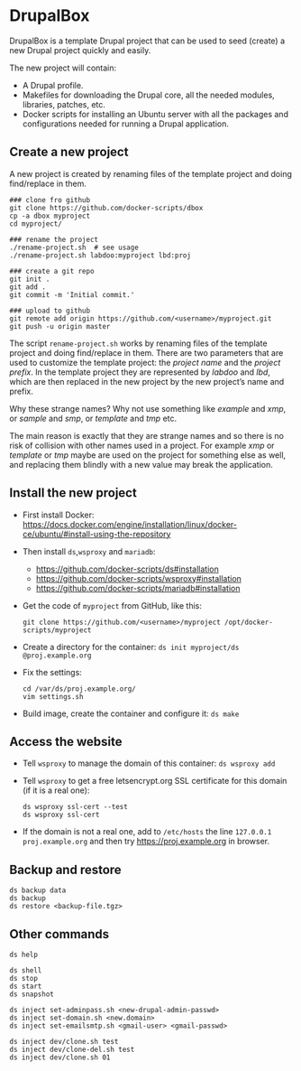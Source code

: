 # DrupalBox

DrupalBox is a template Drupal project that can be used to seed
(create) a new Drupal project quickly and easily.

The new project will contain:
- A Drupal profile.
- Makefiles for downloading the Drupal core, all the needed modules,
  libraries, patches, etc.
- Docker scripts for installing an Ubuntu server with all the packages
  and configurations needed for running a Drupal application.


## Create a new project

A new project is created by renaming files of the template project and
doing find/replace in them.

    ### clone fro github
    git clone https://github.com/docker-scripts/dbox
    cp -a dbox myproject
    cd myproject/
    
    ### rename the project
    ./rename-project.sh  # see usage
    ./rename-project.sh labdoo:myproject lbd:proj
    
    ### create a git repo
    git init .
    git add .
    git commit -m 'Initial commit.'
    
    ### upload to github
    git remote add origin https://github.com/<username>/myproject.git
    git push -u origin master

The script `rename-project.sh` works by renaming files of the template
project and doing find/replace in them. There are two parameters that
are used to customize the template project: the *project name* and the
*project prefix*. In the template project they are represented by
*labdoo* and *lbd*, which are then replaced in the new project by the
new project’s name and prefix.

Why these strange names? Why not use something like *example* and
*xmp*, or *sample* and *smp*, or *template* and *tmp* etc.

The main reason is exactly that they are strange names and so there is
no risk of collision with other names used in a project. For example
*xmp* or *template* or *tmp* maybe are used on the project for
something else as well, and replacing them blindly with a new value
may break the application.


## Install the new project

  - First install Docker:
    https://docs.docker.com/engine/installation/linux/docker-ce/ubuntu/#install-using-the-repository

  - Then install `ds`,`wsproxy` and `mariadb`:
     + https://github.com/docker-scripts/ds#installation
     + https://github.com/docker-scripts/wsproxy#installation
     + https://github.com/docker-scripts/mariadb#installation


  - Get the code of `myproject` from GitHub, like this:
    ```
    git clone https://github.com/<username>/myproject /opt/docker-scripts/myproject
    ```

  - Create a directory for the container: `ds init myproject/ds @proj.example.org`

  - Fix the settings:
    ```
    cd /var/ds/proj.example.org/
    vim settings.sh
    ```



  - Build image, create the container and configure it: `ds make`


## Access the website

  - Tell `wsproxy` to manage the domain of this container: `ds wsproxy add`

  - Tell `wsproxy` to get a free letsencrypt.org SSL certificate for this domain (if it is a real one):
    ```
    ds wsproxy ssl-cert --test
    ds wsproxy ssl-cert
    ```

  - If the domain is not a real one, add to `/etc/hosts` the line
    `127.0.0.1 proj.example.org` and then try
    https://proj.example.org in browser.


## Backup and restore

    ds backup data
    ds backup
    ds restore <backup-file.tgz>


## Other commands

    ds help

    ds shell
    ds stop
    ds start
    ds snapshot

    ds inject set-adminpass.sh <new-drupal-admin-passwd>
    ds inject set-domain.sh <new.domain>
    ds inject set-emailsmtp.sh <gmail-user> <gmail-passwd>

    ds inject dev/clone.sh test
    ds inject dev/clone-del.sh test
    ds inject dev/clone.sh 01
